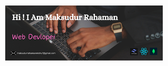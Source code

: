 ![The San Juan Mountains are beautiful!](https://raw.githubusercontent.com/Maksudur7/maksudur/main/Hi%20!%20I%20Am%20Maksudur%20Rahaman.png "San Juan Mountains")
